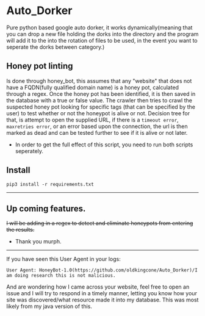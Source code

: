 # Auto_Dorker
Pure python based google auto dorker, it works dynamically(meaning that you can drop a new file holding the dorks into the directory and the program will add it to the into the rotation of files to be used, in the event you want to seperate the dorks between category.)

## Honey pot linting
Is done through honey_bot, this assumes that any "website" that does not have a FQDN(fully qualified domain name) is a honey pot, calculated through a regex. Once the honey pot has been identified, it is then saved in the database with a true or false value. The crawler then tries to crawl the suspected honey pot looking for specific tags (that can be specified by the user) to test whether or not the honeypot is alive or not. Decision tree for that, is attempt to open the supplied URL, if there is a `timeout error`, `maxretries error`, or an error based upon the connection, the url is then marked as dead and can be tested further to see if it is alive or not later.

- In order to get the full effect of this script, you need to run both scripts seperately.

## Install

`pip3 install -r requirements.txt`

---


## Up coming features.
~~I will be adding in a regex to detect and eliminate honeypots from entering the results.~~
  - Thank you murph.
  ---
  
  If you have seen this User Agent in your logs:
 
 `User Agent: HoneyBot-1.0(https://github.com/oldkingcone/Auto_Dorker)/I am doing research this is not malicious.` 
 
 And are wondering how I came across your website, feel free to open an issue and I will try to respond in a timely manner, letting you know how your site was discovered/what resource made it into my database. This was most likely from my java version of this.
  

